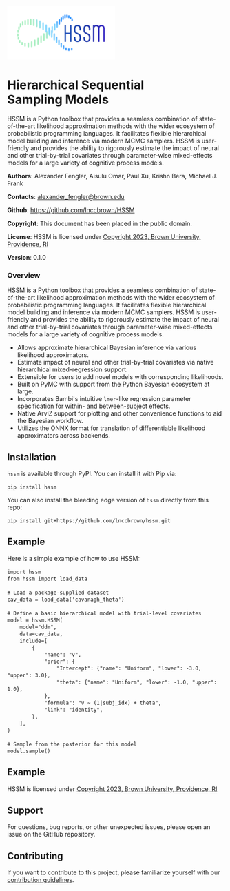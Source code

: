 <div id="wrapper">
  <div id="main-logo"><img src="images/mainlogo.png" width="250"></div>
  <div id="main-title"><h1>Hierarchical Sequential <br />Sampling Models</h1></div>
</div>

HSSM is a Python toolbox that provides a seamless combination of state-of-the-art likelihood approximation methods with the wider ecosystem of probabilistic programming languages. It facilitates flexible hierarchical model building and inference via modern MCMC samplers. HSSM is user-friendly and provides the ability to rigorously estimate the impact of neural and other trial-by-trial covariates through parameter-wise mixed-effects models for a large variety of cognitive process models.

**Authors**: Alexander Fengler, Aisulu Omar, Paul Xu, Krishn Bera, Michael J. Frank

**Contacts**: alexander_fengler@brown.edu

**Github**: https://github.com/lnccbrown/HSSM

**Copyright**: This document has been placed in the public domain.

**License**: HSSM is licensed under [Copyright 2023, Brown University, Providence, RI](../LICENSE)

**Version**: 0.1.0

### Overview
HSSM is a Python toolbox that provides a seamless combination of state-of-the-art likelihood approximation methods with the wider ecosystem of probabilistic programming languages. It facilitates flexible hierarchical model building and inference via modern MCMC samplers. HSSM is user-friendly and provides the ability to rigorously estimate the impact of neural and other trial-by-trial covariates through parameter-wise mixed-effects models for a large variety of cognitive process models.

- Allows approximate hierarchical Bayesian inference via various likelihood approximators.
- Estimate impact of neural and other trial-by-trial covariates via native hierarchical mixed-regression support.
- Extensible for users to add novel models with corresponding likelihoods.
- Built on PyMC with support from the Python Bayesian ecosystem at large.
- Incorporates Bambi's intuitive `lmer`-like regression parameter specification for within- and between-subject effects.
- Native ArviZ support for plotting and other convenience functions to aid the Bayesian workflow.
- Utilizes the ONNX format for translation of differentiable likelihood approximators across backends.

## Installation

`hssm` is available through PyPI. You can install it with Pip via:

```
pip install hssm
```
You can also install the bleeding edge version of `hssm` directly from this repo:

```
pip install git+https://github.com/lnccbrown/hssm.git
```

## Example

Here is a simple example of how to use HSSM:

```
import hssm
from hssm import load_data

# Load a package-supplied dataset
cav_data = load_data('cavanagh_theta')

# Define a basic hierarchical model with trial-level covariates
model = hssm.HSSM(
    model="ddm",
    data=cav_data,
    include=[
        {
            "name": "v",
            "prior": {
                "Intercept": {"name": "Uniform", "lower": -3.0, "upper": 3.0},
                "theta": {"name": "Uniform", "lower": -1.0, "upper": 1.0},
            },
            "formula": "v ~ (1|subj_idx) + theta",
            "link": "identity",
        },
    ],
)

# Sample from the posterior for this model
model.sample()
```

## Example
HSSM is licensed under [Copyright 2023, Brown University, Providence, RI](LICENSE)

## Support
For questions, bug reports, or other unexpected issues, please open an issue on the GitHub repository.

## Contributing
If you want to contribute to this project, please familiarize yourself with our [contribution guidelines](CONTRIBUTING.md).
